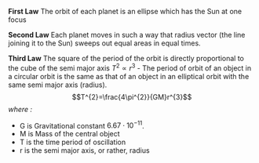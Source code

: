 **First Law**
The orbit of each planet is an ellipse which has the Sun at one focus

**Second Law**
Each planet moves in such a way that radius vector (the line joining it to the Sun) sweeps out equal areas in equal times.

**Third Law**
The square of the period of the orbit is directly proportional to the cube of the semi major axis $T^{2}\propto r^{3}$ - The period of orbit of an object in a circular orbit is the same as that of an object in an elliptical orbit with the same semi major axis (radius). $$T^{2}=\frac{4\pi^{2}}{GM}r^{3}$$*where :*
- G is Gravitational constant $6.67\cdot 10^{-11}$. 
- M is Mass of the central object
- T is the time period of oscillation
- r is the semi major axis, or rather, radius
